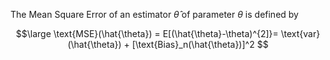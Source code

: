 The Mean Square Error of an estimator $\hat{\theta}$ of parameter $\theta$ is defined by

$$\large
\text{MSE}(\hat{\theta}) = E[(\hat{\theta}-\theta)^{2]}= \text{var}(\hat{\theta}) + [\text{Bias}_n(\hat{\theta})]^2
$$
